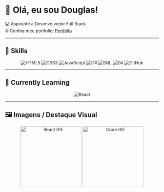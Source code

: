 # 👋 Olá, eu sou Douglas!

💻 Aspirante a Desenvolvedor Full Stack  
🌐 Confira meu portfolio: [Portfolio](https://douglas-pedroso.github.io/Portfolio/)

---

## 🔹 Skills
<p align="center">
  <img src="https://img.shields.io/badge/HTML5-E34F26?style=for-the-badge&logo=html5&logoColor=white" alt="HTML5"/>
  <img src="https://img.shields.io/badge/CSS3-1572B6?style=for-the-badge&logo=css3&logoColor=white" alt="CSS3"/>
  <img src="https://img.shields.io/badge/JavaScript-F7DF1E?style=for-the-badge&logo=javascript&logoColor=black" alt="JavaScript"/>
  <img src="https://img.shields.io/badge/C%23-239120?style=for-the-badge&logo=c-sharp&logoColor=white" alt="C#"/>
  <img src="https://img.shields.io/badge/SQL-00758F?style=for-the-badge&logo=sql&logoColor=white" alt="SQL"/>
  <img src="https://img.shields.io/badge/Git-F05032?style=for-the-badge&logo=git&logoColor=white" alt="Git"/>
  <img src="https://img.shields.io/badge/GitHub-181717?style=for-the-badge&logo=github&logoColor=white" alt="GitHub"/>
</p>

---

## 🚀 Currently Learning
<p align="center">
  <img src="https://img.shields.io/badge/React-20232A?style=for-the-badge&logo=react&logoColor=61DAFB" alt="React"/>
</p>

---

## 🖼️ Imagens / Destaque Visual
<p align="center">
  <img src="https://media.giphy.com/media/3o7TKx9y3C9TkR3j4g/giphy.gif" alt="React GIF" width="200"/>
  <img src="https://media.giphy.com/media/l0HlBO7eyXzSZkJri/giphy.gif" alt="Code GIF" width="200"/>
</p>
